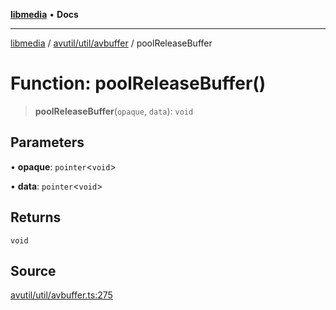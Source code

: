 [**libmedia**](../../../../README.md) • **Docs**

***

[libmedia](../../../../README.md) / [avutil/util/avbuffer](../README.md) / poolReleaseBuffer

# Function: poolReleaseBuffer()

> **poolReleaseBuffer**(`opaque`, `data`): `void`

## Parameters

• **opaque**: `pointer`\<`void`\>

• **data**: `pointer`\<`void`\>

## Returns

`void`

## Source

[avutil/util/avbuffer.ts:275](https://github.com/zhaohappy/libmedia/blob/a88305ff5d10e91621f2d71d24c72fc85681b8f7/src/avutil/util/avbuffer.ts#L275)
